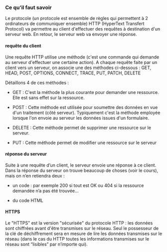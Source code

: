 ### Ce qu’il faut savoir

Le protocole (un protocole est ensemble de règles qui permettent à 2 ordinateurs de communiquer ensemble) HTTP (HyperText Transfert Protocol) va permettre au client d'effectuer des requêtes à destination d'un serveur web. En retour, le serveur web va envoyer une réponse.

#### requête du client

Une requête HTTP utilise une méthode (c'est une commande qui demande au serveur d'effectuer une certaine action). A chaque requête faite par un client vers un serveur, on associe une des méthodes ci-dessous : GET, HEAD, POST, OPTIONS, CONNECT, TRACE, PUT, PATCH, DELETE

Détaillons 4 de ces méthodes :

- GET : C'est la méthode la plus courante pour demander une ressource. Elle est sans effet sur la ressource.
 
- POST : Cette méthode est utilisée pour soumettre des données en vue d'un traitement (côté serveur). Typiquement c'est la méthode employée lorsque l'on
envoie au serveur les données issues d'un formulaire.

- DELETE : Cette méthode permet de supprimer une ressource sur le serveur.
 
- PUT : Cette méthode permet de modifier une ressource sur le serveur
 
#### réponse du serveur

Suite à une requête d’un client, le serveur envoie une réponse à ce client. Dans la réponse du serveur on trouve beaucoup de choses (voir le cours), mais on n’en retiendra deux :

- un code : par exemple 200 si tout est OK ou 404 si la ressource demandée n’a pas été trouvée…

- du code HTML

#### HTTPS

Le "HTTPS" est la version "sécurisée" du protocole HTTP : les données sont chiffrées avant d'être transmises sur le réseau. Seul le possesseur de la clé de déchiffrement sera en mesure de lire les données transmises sur le réseau (dans le cas du HTTP toutes les informations transmises sur le réseau sont “lisibles” par n’importe qui).